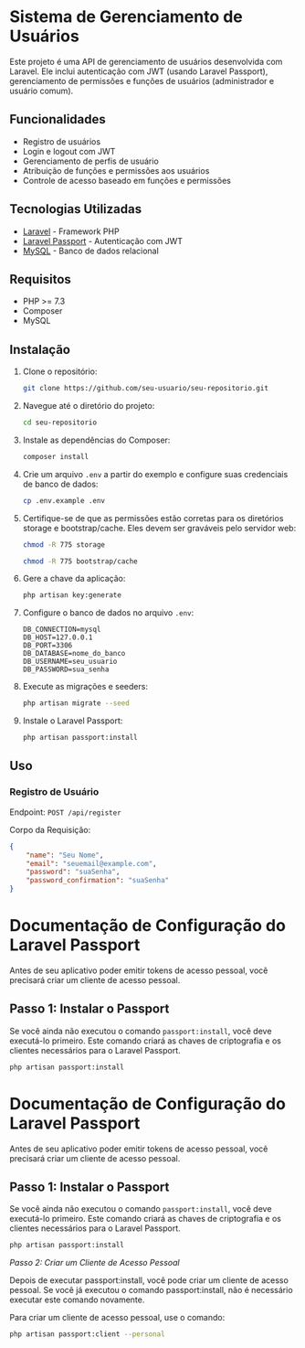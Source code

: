 # Sistema de Gerenciamento de Usuários

Este projeto é uma API de gerenciamento de usuários desenvolvida com Laravel. Ele inclui autenticação com JWT (usando Laravel Passport), gerenciamento de permissões e funções de usuários (administrador e usuário comum).

## Funcionalidades

- Registro de usuários
- Login e logout com JWT
- Gerenciamento de perfis de usuário
- Atribuição de funções e permissões aos usuários
- Controle de acesso baseado em funções e permissões

## Tecnologias Utilizadas

- [Laravel](https://laravel.com/) - Framework PHP
- [Laravel Passport](https://laravel.com/docs/8.x/passport) - Autenticação com JWT
- [MySQL](https://www.mysql.com/) - Banco de dados relacional

## Requisitos

- PHP >= 7.3
- Composer
- MySQL

## Instalação

1. Clone o repositório:
    ```sh
    git clone https://github.com/seu-usuario/seu-repositorio.git
    ```

2. Navegue até o diretório do projeto:
    ```sh
    cd seu-repositorio
    ```

3. Instale as dependências do Composer:
    ```sh
    composer install
    ```

4. Crie um arquivo `.env` a partir do exemplo e configure suas credenciais de banco de dados:
    ```sh
    cp .env.example .env
    ```

5. Certifique-se de que as permissões estão corretas para os diretórios storage e bootstrap/cache. Eles devem ser graváveis pelo servidor web:
    ```sh
   chmod -R 775 storage
    
   chmod -R 775 bootstrap/cache
    ```
6. Gere a chave da aplicação:
    ```sh
    php artisan key:generate
    ```

7. Configure o banco de dados no arquivo `.env`:
    ```plaintext
    DB_CONNECTION=mysql
    DB_HOST=127.0.0.1
    DB_PORT=3306
    DB_DATABASE=nome_do_banco
    DB_USERNAME=seu_usuario
    DB_PASSWORD=sua_senha
    ```

8. Execute as migrações e seeders:
    ```sh
    php artisan migrate --seed
    ```

9. Instale o Laravel Passport:
    ```sh
    php artisan passport:install
    ```

## Uso

### Registro de Usuário

Endpoint: `POST /api/register`

Corpo da Requisição:
```json
{
    "name": "Seu Nome",
    "email": "seuemail@example.com",
    "password": "suaSenha",
    "password_confirmation": "suaSenha"
}
```

# Documentação de Configuração do Laravel Passport

Antes de seu aplicativo poder emitir tokens de acesso pessoal, você precisará criar um cliente de acesso pessoal. 

## Passo 1: Instalar o Passport

Se você ainda não executou o comando `passport:install`, você deve executá-lo primeiro. Este comando criará as chaves de criptografia e os clientes necessários para o Laravel Passport.

```bash
php artisan passport:install
```
# Documentação de Configuração do Laravel Passport

Antes de seu aplicativo poder emitir tokens de acesso pessoal, você precisará criar um cliente de acesso pessoal. 

## Passo 1: Instalar o Passport

Se você ainda não executou o comando `passport:install`, você deve executá-lo primeiro. Este comando criará as chaves de criptografia e os clientes necessários para o Laravel Passport.

```bash
php artisan passport:install
```

*Passo 2: Criar um Cliente de Acesso Pessoal*

Depois de executar passport:install, você pode criar um cliente de acesso pessoal. Se você já executou o comando passport:install, não é necessário executar este comando novamente.

Para criar um cliente de acesso pessoal, use o comando:
```bash
php artisan passport:client --personal
```

